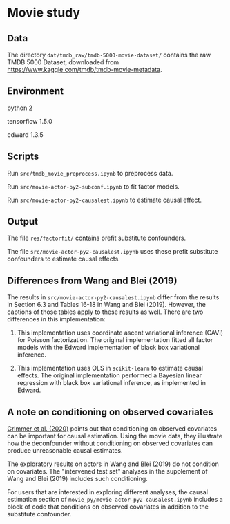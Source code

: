 # Movie study

## Data

The directory `dat/tmdb_raw/tmdb-5000-movie-dataset/` contains the raw
TMDB 5000 Dataset, downloaded from
https://www.kaggle.com/tmdb/tmdb-movie-metadata.

## Environment

python 2

tensorflow 1.5.0

edward 1.3.5

## Scripts

Run `src/tmdb_movie_preprocess.ipynb` to preprocess data.

Run `src/movie-actor-py2-subconf.ipynb` to fit factor models.

Run `src/movie-actor-py2-causalest.ipynb` to estimate causal effect.

## Output

The file `res/factorfit/` contains prefit substitute confounders.

The file `src/movie-actor-py2-causalest.ipynb` uses these prefit
substitute confounders to estimate causal effects.

## Differences from Wang and Blei (2019)

The results in `src/movie-actor-py2-causalest.ipynb` differ from the
results in Section 6.3 and Tables 16-18 in Wang and Blei (2019).
However, the captions of those tables apply to these results as well.
There are two differences in this implementation:

1. This implementation uses coordinate ascent variational inference
  (CAVI) for Poisson factorization. The original implementation fitted
  all factor models with the Edward implementation of black box
  variational inference.

2. This implementation uses OLS in `scikit-learn` to estimate causal
  effects. The original implementation performed a Bayesian linear
  regression with black box variational inference, as implemented in
  Edward.

## A note on conditioning on observed covariates

[Grimmer et al.
(2020)](https://www.dropbox.com/s/71m4ncw6s9nkek7/gks.pdf) points out
that conditioning on observed covariates can be important for causal
estimation. Using the movie data, they illustrate how the deconfounder
without conditioning on observed covariates can produce unreasonable
causal estimates.

The exploratory results on actors in Wang and Blei (2019) do not
condition on covariates.  The "intervened test set" analyses in the
supplement of Wang and Blei (2019) includes such conditioning.

For users that are interested in exploring different analyses, the
causal estimation section of
`movie_py/movie-actor-py2-causalest.ipynb` includes a block of code
that conditions on observed covariates in addition to the substitute
confounder.
